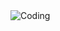 <img align="center" alt="Coding" src="[https://wallpaperaccess.com/full/2381677.jpg](https://media.discordapp.net/attachments/546002217711435798/994310799910781039/Group_1.png?width=994&height=559)">
